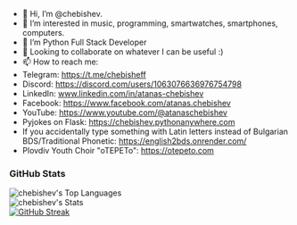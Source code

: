 - 👋 Hi, I’m @chebishev.
- 👀 I’m interested in music, programming, smartwatches, smartphones, computers.
- 🌱 I’m Python Full Stack Developer
- 💞️ Looking to collaborate on whatever I can be useful :)
- 📫 How to reach me: 
- Telegram: https://t.me/chebisheff
- Discord: https://discord.com/users/1063076636976754798
- LinkedIn: www.linkedin.com/in/atanas-chebishev
- Facebook: https://www.facebook.com/atanas.chebishev
- YouTube: https://www.youtube.com/@atanaschebishev
- Pyjokes on Flask: https://chebishev.pythonanywhere.com
- If you accidentally type something with Latin letters instead of Bulgarian BDS/Traditional Phonetic: https://english2bds.onrender.com/
- Plovdiv Youth Choir "oTEPETo": https://otepeto.com

### GitHub Stats
![chebishev's Top Languages](https://github-readme-stats.vercel.app/api/top-langs/?username=chebishev&theme=dark&show_icons=true&hide_border=true&layout=compact&bg_color=00000000)  
![chebishev's Stats](https://github-readme-stats.vercel.app/api?username=chebishev&theme=dark&show_icons=true&hide_border=true&count_private=true&bg_color=00000000)  
[![GitHub Streak](https://github-readme-streak-stats.herokuapp.com?user=chebishev&theme=dark&hide_border=true&background=45%2C00000000%2C00000000)](https://git.io/streak-stats)
<!---
chebishev/chebishev is a ✨ special ✨ repository because its `README.md` (this file) appears on your GitHub profile.
You can click the Preview link to take a look at your changes.
--->
